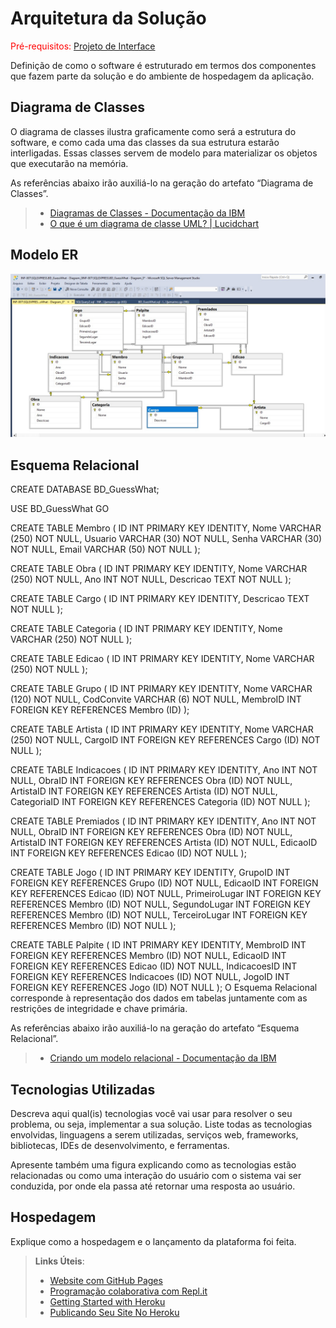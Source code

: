 # Arquitetura da Solução

<span style="color:red">Pré-requisitos: <a href="3-Projeto de Interface.md"> Projeto de Interface</a></span>

Definição de como o software é estruturado em termos dos componentes que fazem parte da solução e do ambiente de hospedagem da aplicação.

## Diagrama de Classes

O diagrama de classes ilustra graficamente como será a estrutura do software, e como cada uma das classes da sua estrutura estarão interligadas. Essas classes servem de modelo para materializar os objetos que executarão na memória.

As referências abaixo irão auxiliá-lo na geração do artefato “Diagrama de Classes”.

> - [Diagramas de Classes - Documentação da IBM](https://www.ibm.com/docs/pt-br/rational-soft-arch/9.6.1?topic=diagrams-class)
> - [O que é um diagrama de classe UML? | Lucidchart](https://www.lucidchart.com/pages/pt/o-que-e-diagrama-de-classe-uml)

## Modelo ER

![Modelo ER](img/modeloER.jpeg)

## Esquema Relacional

CREATE DATABASE BD_GuessWhat;

USE BD_GuessWhat
GO

CREATE TABLE Membro (
ID INT PRIMARY KEY IDENTITY, 
Nome VARCHAR (250) NOT NULL, 
Usuario VARCHAR (30) NOT NULL,
Senha VARCHAR (30) NOT NULL,
Email VARCHAR (50) NOT NULL
);

CREATE TABLE Obra (
ID INT PRIMARY KEY IDENTITY, 
Nome VARCHAR (250) NOT NULL, 
Ano INT NOT NULL,
Descricao TEXT NOT NULL
);

CREATE TABLE Cargo (
ID INT PRIMARY KEY IDENTITY, 
Descricao TEXT NOT NULL 
);

CREATE TABLE Categoria (
ID INT PRIMARY KEY IDENTITY, 
Nome VARCHAR (250) NOT NULL 
);

CREATE TABLE Edicao (
ID INT PRIMARY KEY IDENTITY, 
Nome VARCHAR (250) NOT NULL 
);

CREATE TABLE Grupo (
ID INT PRIMARY KEY IDENTITY, 
Nome VARCHAR (120) NOT NULL, 
CodConvite VARCHAR (6) NOT NULL,
MembroID INT FOREIGN KEY REFERENCES Membro (ID) 
);

CREATE TABLE Artista (
ID INT PRIMARY KEY IDENTITY, 
Nome VARCHAR (250) NOT NULL, 
CargoID INT FOREIGN KEY REFERENCES Cargo (ID) NOT NULL
);


CREATE TABLE Indicacoes (
ID INT PRIMARY KEY IDENTITY,
Ano INT NOT NULL,
ObraID INT FOREIGN KEY REFERENCES Obra (ID) NOT NULL,
ArtistaID INT FOREIGN KEY REFERENCES Artista (ID) NOT NULL,
CategoriaID INT FOREIGN KEY REFERENCES Categoria (ID) NOT NULL
);

CREATE TABLE Premiados (
ID INT PRIMARY KEY IDENTITY,
Ano INT NOT NULL,
ObraID INT FOREIGN KEY REFERENCES Obra (ID) NOT NULL,
ArtistaID INT FOREIGN KEY REFERENCES Artista (ID) NOT NULL,
EdicaoID INT FOREIGN KEY REFERENCES Edicao (ID) NOT NULL
);

CREATE TABLE Jogo (
ID INT PRIMARY KEY IDENTITY, 
GrupoID INT FOREIGN KEY REFERENCES Grupo (ID) NOT NULL,
EdicaoID INT FOREIGN KEY REFERENCES Edicao (ID) NOT NULL,
PrimeiroLugar INT FOREIGN KEY REFERENCES Membro (ID) NOT NULL, 
SegundoLugar INT FOREIGN KEY REFERENCES Membro (ID) NOT NULL,
TerceiroLugar INT FOREIGN KEY REFERENCES Membro (ID) NOT NULL
);

CREATE TABLE Palpite (
ID INT PRIMARY KEY IDENTITY, 
MembroID INT FOREIGN KEY REFERENCES Membro (ID) NOT NULL,
EdicaoID INT FOREIGN KEY REFERENCES Edicao (ID) NOT NULL,
IndicacoesID INT FOREIGN KEY REFERENCES Indicacoes (ID) NOT NULL, 
JogoID INT FOREIGN KEY REFERENCES Jogo (ID) NOT NULL
);
O Esquema Relacional corresponde à representação dos dados em tabelas juntamente com as restrições de integridade e chave primária.
 
As referências abaixo irão auxiliá-lo na geração do artefato “Esquema Relacional”.

> - [Criando um modelo relacional - Documentação da IBM](https://www.ibm.com/docs/pt-br/cognos-analytics/10.2.2?topic=designer-creating-relational-model)

## Tecnologias Utilizadas

Descreva aqui qual(is) tecnologias você vai usar para resolver o seu problema, ou seja, implementar a sua solução. Liste todas as tecnologias envolvidas, linguagens a serem utilizadas, serviços web, frameworks, bibliotecas, IDEs de desenvolvimento, e ferramentas.

Apresente também uma figura explicando como as tecnologias estão relacionadas ou como uma interação do usuário com o sistema vai ser conduzida, por onde ela passa até retornar uma resposta ao usuário.

## Hospedagem

Explique como a hospedagem e o lançamento da plataforma foi feita.

> **Links Úteis**:
>
> - [Website com GitHub Pages](https://pages.github.com/)
> - [Programação colaborativa com Repl.it](https://repl.it/)
> - [Getting Started with Heroku](https://devcenter.heroku.com/start)
> - [Publicando Seu Site No Heroku](http://pythonclub.com.br/publicando-seu-hello-world-no-heroku.html)
